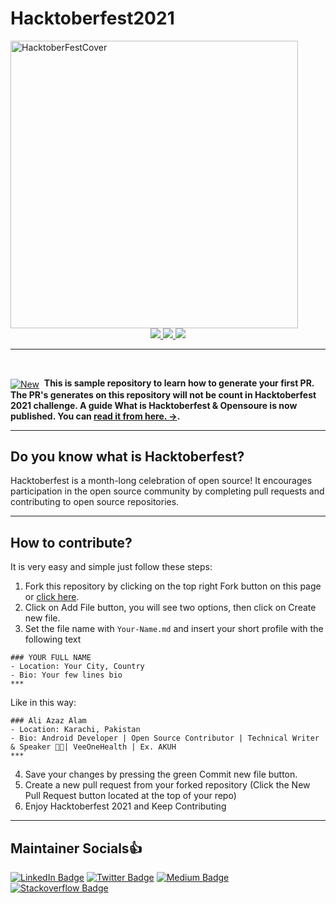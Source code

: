 # Hacktoberfest2021
<img alt="HacktoberFestCover" src="https://github.com/AliAzaz/Hacktoberfest2021/blob/main/hacktober2021.png" height="460"/>

<div align="center">
    <a href="https://hacktoberfest.digitalocean.com/">
      <img src="https://img.shields.io/badge/Hacktoberfest%202021-Win%20T--Shirt-yellow"></img>
    </a>
    <a href="https://github.com/aliazaz/Hacktoberfest2021/fork">
        <img src="https://img.shields.io/badge/PRs-welcome-brightgreen.svg"></img>
    </a>
    <img src="https://img.shields.io/badge/Say%20Thanks-!-1EAEDB.svg"></img>
  
</div>

  
***  
  
<br> 
<div align="left"><p><a href="https://medium.com/@ali.azaz.alam/what-is-hacktoberfest-opensoure-2021-935b3dc8a6be"><img alt="New" align="center" src="https://img.shields.io/badge/%F0%9F%93%84%20-Note-green.svg" /></a>&nbsp;
<b>This is sample repository to learn how to generate your first PR. The PR's generates on this repository will not be count in Hacktoberfest 2021 challenge. A guide What is Hacktoberfest & Opensoure is now published. You can <a href="https://medium.com/@ali.azaz.alam/what-is-hacktoberfest-opensoure-2021-935b3dc8a6be">read it from here. →</a>.
</b>
</div>  

*** 

## Do you know what is Hacktoberfest?

Hacktoberfest is a month-long celebration of open source! It encourages participation in the open source community by completing pull requests and contributing to open source repositories.

***
## How to contribute?

It is very easy and simple just follow these steps:

1. Fork this repository by clicking on the top right Fork button on this page or [click here](https://github.com/aliazaz/Hacktoberfest2021/fork).
2. Click on Add File button, you will see two options, then click on Create new file.
3. Set the file name with `Your-Name.md` and insert your short profile with the following text

```
### YOUR FULL NAME
- Location: Your City, Country
- Bio: Your few lines bio
***
```
Like in this way:

```
### Ali Azaz Alam
- Location: Karachi, Pakistan
- Bio: Android Developer | Open Source Contributor | Technical Writer & Speaker 👨‍🏫| VeeOneHealth | Ex. AKUH 
***
```

4. Save your changes by pressing the green Commit new file button.
5. Create a new pull request from your forked repository (Click the New Pull Request button located at the top of your repo)
6. Enjoy Hacktoberfest 2021 and Keep Contributing


***
## Maintainer Socials👍

[![LinkedIn Badge](https://img.shields.io/badge/-aliazazalam-blue?style=flat&logo=Linkedin&logoColor=white&link=https://www.linkedin.com/in/aliazazalam/)](https://www.linkedin.com/in/aliazazalam)
[![Twitter Badge](https://img.shields.io/badge/-aliazaz-gray?style=flat&logo=twitter&logoColor=blue&link=https://twitter.com/AliAzazAlam1)](https://twitter.com/AliAzazAlam1)
[![Medium Badge](https://img.shields.io/badge/-aliazazalam-black?style=flat&logo=Medium&logoColor=white&link=https://medium.com/@ali.azaz.alam)](https://medium.com/@ali.azaz.alam)
[![Stackoverflow Badge](https://img.shields.io/badge/-aliazaz-gray?style=flat&logo=stackoverflow&logoColor=orange&link=https://stackoverflow.com/story/ali-azaz-alam)](https://stackoverflow.com/story/ali-azaz-alam)

